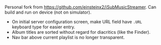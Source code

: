 Personal fork from https://github.com/einsteinx2/iSubMusicStreamer. Can build and run on device (not on simulator).

* On initial server configuration screen, make URL field have `.URL` keyboard type for easier entry.
* Album titles are sorted without regard for diacritics (like the Finder).
* Nav bar above current playlist is no longer transparent.
